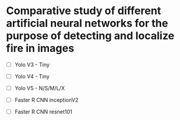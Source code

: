 # Comparative study of different artificial neural networks for the purpose of detecting and localize fire in images

- [ ] Yolo V3 - Tiny
- [ ] Yolo V4 - Tiny
- [ ] Yolo V5 - N/S/M/L/X
- [ ] Faster R CNN inceptionV2
- [ ] Faster R CNN resnet101

